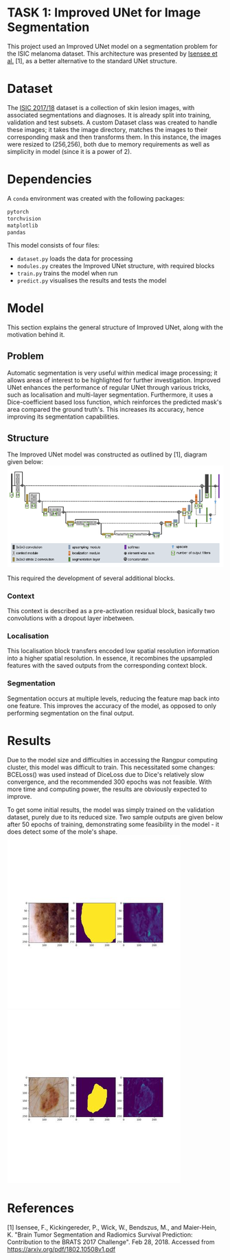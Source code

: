 # TASK 1: Improved UNet for Image Segmentation

This project used an Improved UNet model on a segmentation problem for the ISIC melanoma dataset. This architecture was presented by [Isensee et al.](https://arxiv.org/pdf/1802.10508v1.pdf) [1], as a better alternative to the standard UNet structure.

# Dataset
The [ISIC 2017/18](https://challenge.isic-archive.com/data/#2017) dataset is a collection of skin lesion images, with associated segmentations and diagnoses. It is already split into training, validation and test subsets. A custom Dataset class was created to handle these images; it takes the image directory, matches the images to their corresponding mask and then transforms them. In this instance, the images were resized to (256,256), both due to memory requirements as well as simplicity in model (since it is a power of 2).

# Dependencies
A `conda` environment was created with the following packages:
```
pytorch
torchvision
matplotlib
pandas
```
This model consists of four files:
* `dataset.py` loads the data for processing
* `modules.py` creates the Improved UNet structure, with required blocks
* `train.py` trains the model when run
* `predict.py` visualises the results and tests the model

# Model
This section explains the general structure of Improved UNet, along with the motivation behind it.
## Problem
Automatic segmentation is very useful within medical image processing; it allows areas of interest to be highlighted for further investigation. Improved UNet enhances the performance of regular UNet through various tricks, such as localisation and multi-layer segmentation. Furthermore, it uses a Dice-coefficient based loss function, which reinforces the predicted mask's area compared the ground truth's. This increases its accuracy, hence improving its segmentation capabilities.

## Structure
The Improved UNet model was constructed as outlined by [1], diagram given below:
![HELLO](modelstructure.png)

This required the development of several additional blocks.

### Context
This context is described as a pre-activation residual block, basically two convolutions with a dropout layer inbetween.

### Localisation
This localisation block transfers encoded low spatial resolution information into a higher spatial resolution. In essence, it recombines the upsampled features with the saved outputs from the corresponding context block.

### Segmentation
Segmentation occurs at multiple levels, reducing the feature map back into one feature. This improves the accuracy of the model, as opposed to only performing segmentation on the final output.

# Results
Due to the model size and difficulties in accessing the Rangpur computing cluster, this model was difficult to train. This necessitated some changes: BCELoss() was used instead of DiceLoss due to Dice's relatively slow convergence, and the recommended 300 epochs was not feasible. With more time and computing power, the results are obviously expected to improve.

To get some initial results, the model was simply trained on the validation dataset, purely due to its reduced size. Two sample outputs are given below after 50 epochs of training, demonstrating some feasibility in the model - it does detect some of the mole's shape.
![Res1](res1.jpg)
![Res2](res2.jpg)

# References
[1] Isensee, F., Kickingereder, P., Wick, W., Bendszus, M., and Maier-Hein, K. "Brain Tumor Segmentation and Radiomics Survival Prediction: Contribution to the BRATS 2017 Challenge". Feb 28, 2018. Accessed from <https://arxiv.org/pdf/1802.10508v1.pdf>